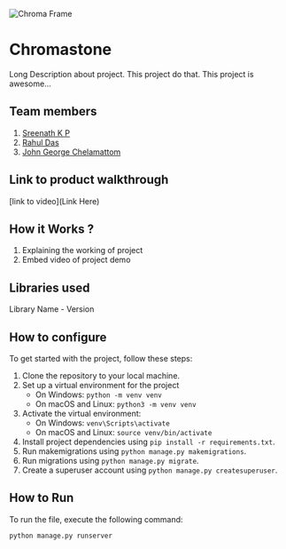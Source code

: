 ![Chroma Frame](https://github.com/TH-Activities/saturday-hack-night-template/assets/90635335/365c00da-597c-446f-9aa7-bed99fb26074)

# Chromastone

Long Description about project. This project do that. This project is awesome...

## Team members

1. [Sreenath K P](https://github.com/sreenath-kp)
2. [Rahul Das](https://github.com/RAHUL-DAS-P)
3. [John George Chelamattom](https://github.com/john-George510)

## Link to product walkthrough

[link to video](Link Here)

## How it Works ?

1. Explaining the working of project
2. Embed video of project demo

## Libraries used

Library Name - Version

## How to configure

To get started with the project, follow these steps:

1. Clone the repository to your local machine.
2. Set up a virtual environment for the project
   - On Windows: `python -m venv venv`
   - On macOS and Linux: `python3 -m venv venv`
3. Activate the virtual environment:
   - On Windows: `venv\Scripts\activate`
   - On macOS and Linux: `source venv/bin/activate`
4. Install project dependencies using `pip install -r requirements.txt`.
5. Run makemigrations using `python manage.py makemigrations`.
6. Run migrations using `python manage.py migrate`.
7. Create a superuser account using `python manage.py createsuperuser`.

## How to Run

To run the file, execute the following command:

`python manage.py runserver`
